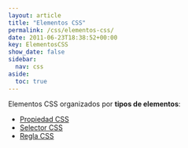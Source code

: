 ```yaml
---
layout: article
title: "Elementos CSS"
permalink: /css/elementos-css/
date: 2011-06-23T18:38:52+00:00
key: ElementosCSS
show_date: false
sidebar:
  nav: css
aside:
  toc: true
---
```


Elementos CSS organizados por **tipos de elementos**: 

<ul>
  <li><a href="/css/tag/propiedad-css/">Propiedad CSS</a></li>
  <li><a href="/css/tag/selector-css/">Selector CSS</a></li>
  <li><a href="/css/tag/regla-css/">Regla CSS</a></li>
</ul>
